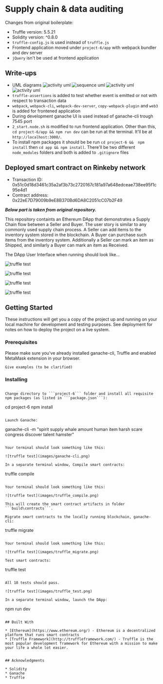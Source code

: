 # Supply chain & data auditing

Changes from original boilerplate:
 - Truffle version: 5.5.21
 - Solidity version: ^0.8.0
 - `truffle-config.js` is used instead of `truffle.js`
 - Frontend application moved under `project-6/app` with webpack bundler and dev server
 - `jQuery` isn't be used at frontend application

## Write-ups
 - UML diagrams
 ![activity uml](images/Activity_Diagram.jpg)
 ![sequence uml](images/Sequence_Diagram.png)
 ![activity uml](images/State_Diagram.png)
 ![activity uml](images/DataModel_Diagram.png)
 - `truffle-assertions` is added to test whether event is emitted or not with respect to transaction data
 - `webpack`, `webpack-cli`, `webpack-dev-server`, `copy-webpack-plugin` and `web3` is added for frontened application
 - During development ganache UI is used instead of ganache-cli trough 7545 port
 - `2_start.node.sh` is modified to run frontend application. Other than this, `cd project-6/app && npm run dev` can be run at the terminal. It'll be at `http://localhost:3000/`.
 - To install npm packages it should be be run `cd project-6 &&  npm install` then `cd app && npm install`. There'll be two different `node_modules` folders and both is added to `.gitignore` files

## Deployed smart contract on Rinkeby network
- Transaction ID: 0x51c0d18d3461c35a2af3b73c2720167c181a97a648edceae738ee95f1c95e4d1
- Contract address: 0x22eE7D79009b9eE8B370Bd6DA8C2051cC07b2F49


***Below part is taken from original repository.***

This repository containts an Ethereum DApp that demonstrates a Supply Chain flow between a Seller and Buyer. The user story is similar to any commonly used supply chain process. A Seller can add items to the inventory system stored in the blockchain. A Buyer can purchase such items from the inventory system. Additionally a Seller can mark an item as Shipped, and similarly a Buyer can mark an item as Received.

The DApp User Interface when running should look like...

![truffle test](images/ftc_product_overview.png)

![truffle test](images/ftc_farm_details.png)

![truffle test](images/ftc_product_details.png)

![truffle test](images/ftc_transaction_history.png)


## Getting Started

These instructions will get you a copy of the project up and running on your local machine for development and testing purposes. See deployment for notes on how to deploy the project on a live system.

### Prerequisites

Please make sure you've already installed ganache-cli, Truffle and enabled MetaMask extension in your browser.

```
Give examples (to be clarified)
```

### Installing
```

Change directory to ```project-6``` folder and install all requisite npm packages (as listed in ```package.json```):

```
cd project-6
npm install
```

Launch Ganache:

```
ganache-cli -m "spirit supply whale amount human item harsh scare congress discover talent hamster"
```

Your terminal should look something like this:

![truffle test](images/ganache-cli.png)

In a separate terminal window, Compile smart contracts:

```
truffle compile
```

Your terminal should look something like this:

![truffle test](images/truffle_compile.png)

This will create the smart contract artifacts in folder ```build\contracts```.

Migrate smart contracts to the locally running blockchain, ganache-cli:

```
truffle migrate
```

Your terminal should look something like this:

![truffle test](images/truffle_migrate.png)

Test smart contracts:

```
truffle test
```

All 10 tests should pass.

![truffle test](images/truffle_test.png)

In a separate terminal window, launch the DApp:

```
npm run dev
```

## Built With

* [Ethereum](https://www.ethereum.org/) - Ethereum is a decentralized platform that runs smart contracts
* [Truffle Framework](http://truffleframework.com/) - Truffle is the most popular development framework for Ethereum with a mission to make your life a whole lot easier.


## Acknowledgments

* Solidity
* Ganache
* Truffle
